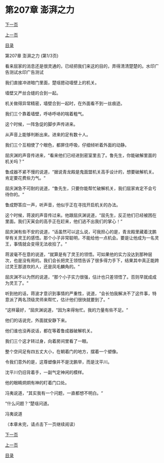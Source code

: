 <h1>第207章    澎湃之力</h1>
            <div><p><a href="./619_%E7%AC%AC207%E7%AB%A0_%E6%BE%8E%E6%B9%83%E4%B9%8B%E5%8A%9B.md">下一页</a></p><p><a href="./617_%E7%AC%AC206%E7%AB%A0_%E9%87%8D%E8%A7%81%E5%A4%A9%E6%97%A5.md">上一页</a></p><p><a href="../">目录</a></p></div>
            <div><p>第207章    澎湃之力 (第1/3页)</p><p>看来屈家的消息还是很灵通的，已经把我们来这的目的，弄得清清楚楚的。水印广告测试水印广告测试</p><p>我们直接冲进暗门里面，楚瑶摁动墙壁上的机关。</p><p>墙壁又严丝合缝的合到一起。</p><p>机关做得异常精密，墙壁合到一起时，在外面看不到一丝痕迹。</p><p>我们三个靠着墙壁，呼哧呼哧的喘着粗气。</p><p>这个时候，一阵急促的脚步声传进来。</p><p>从声音上能够判断出来。进来的足有数十人。</p><p>我们三个互相使了个眼色，都屏住呼吸，仔细倾听着外面的动静。</p><p>屈庆渊的声音传进来，“看来他们已经进到密室里去了。鲁先生，你能破解里面的机关吗？“</p><p>鲁成器不紧不慢的说道，“据说青龙殿是鬼面盟机关高手设计的，想要破解机关。肯定要花费些力气。“</p><p>屈庆渊急不可耐的说道，“鲁先生，只要你能帮忙破解机关，我们屈家肯定不会亏待你的。“</p><p>鲁成野答应一声，听声音，他似乎正在寻找开启机关的办法。</p><p>这个时候，蒋波的声音传过来。他跟屈庆渊说道，“屈先生，反正他们已经被困在里面。我们天寅会的高手正在赶来，他们逃不出我们的掌心！“</p><p>屈庆渊有些不安的说道，“话虽然可以这么说，可我担心的是，青龙殿里藏着沈鹏举有关灵王的感悟。那个小子非常聪明，不能给他一点机会。要是让他成为一名灵王，事情就会变得无法收拾了。“</p><p>蒋波毫不在意的说道，“就算是有了灵王的领悟。可如果他的实力没达到那种层次，也是没有用的。我们会长把灵王领悟告诉了很多得力手下，结果其中真正能跨过灵王那道坎的人，还是凤毛麟角的。“</p><p>屈庆渊不以为然的说道，“那个小子实力很强，估计也只差领悟了。否则早就成成为灵王了。“</p><p>听到他的话，蒋波才意识到事情的严重性，说道，“会长怕我解决不了这件事，特意派了两名顶级灵师来帮忙，估计他们很快就要到了。“</p><p>“这样最好，“屈庆渊说道，“因为来得匆忙。我的力量有些不足。“</p><p>他们的话说完，外面就安静下来。</p><p>他们谁也没再说话，都在等着鲁成器破解机关。</p><p>我们三个这才转过身，向着房间里看了一眼。</p><p>整个空间足有四五丈大小，在朝着门的地方，摆着一个塑像。</p><p>令我们意外的是，这尊塑像并不是沈鹏举，而是沈平川。</p><p>沈平川仍旧背着手，一副气定神闲的模样。</p><p>他的眼睛炯炯有神的盯着门口处。</p><p>冯夷说道，“其实我有一个问题，一直都想不明白。“</p><p>“什么问题？“楚瑶问道。</p><p>冯夷说道</p><p>（本章未完，请点击下一页继续阅读）</p></div>
            <div><p><a href="./619_%E7%AC%AC207%E7%AB%A0_%E6%BE%8E%E6%B9%83%E4%B9%8B%E5%8A%9B.md">下一页</a></p><p><a href="./617_%E7%AC%AC206%E7%AB%A0_%E9%87%8D%E8%A7%81%E5%A4%A9%E6%97%A5.md">上一页</a></p><p><a href="../">目录</a></p></div>